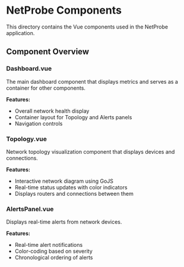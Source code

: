 # NetProbe Components

This directory contains the Vue components used in the NetProbe application.

## Component Overview

### Dashboard.vue

The main dashboard component that displays metrics and serves as a container for other components.

**Features:**
- Overall network health display
- Container layout for Topology and Alerts panels
- Navigation controls

### Topology.vue

Network topology visualization component that displays devices and connections.

**Features:**
- Interactive network diagram using GoJS
- Real-time status updates with color indicators
- Displays routers and connections between them

### AlertsPanel.vue

Displays real-time alerts from network devices.

**Features:**
- Real-time alert notifications
- Color-coding based on severity
- Chronological ordering of alerts